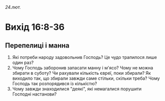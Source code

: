 
_24.лют._

# Вихід 16:8-36

## Перепелиці і манна
1. Які потреби народу задовольнив Господь? Це чудо трапилося лише один раз?
2. Чому Господь заборонив запасати манну і м'ясо? Чому не можна збирати в суботу? Чи рахували кількість євреї, поки збирали? Як виходило так, що збирали завжди саме стільки, скільки треба? Чому Господь так розпорядився із кількістю?
3. Чому завжди знаходилися "деякі", які немагалися порушити Господні настанови?
